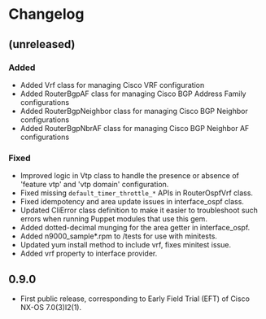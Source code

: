 Changelog
=========

(unreleased)
------------

### Added

* Added Vrf class for managing Cisco VRF configuration
* Added RouterBgpAF class for managing Cisco BGP Address Family
  configurations
* Added RouterBgpNeighbor class for managing Cisco BGP Neighbor configurations
* Added RouterBgpNbrAF class for managing Cisco BGP Neighbor AF configurations

### Fixed

* Improved logic in Vtp class to handle the presence or absence of
  'feature vtp' and 'vtp domain' configuration.
* Fixed missing `default_timer_throttle_*` APIs in RouterOspfVrf class.
* Fixed idempotency and area update issues in interface_ospf class.
* Updated CliError class definition to make it easier to troubleshoot such
  errors when running Puppet modules that use this gem.
* Added dotted-decimal munging for the area getter in interface_ospf.
* Added n9000_sample*.rpm to /tests for use with minitests.
* Updated yum install method to include vrf, fixes minitest issue.
* Added vrf property to interface provider.

0.9.0
-----

* First public release, corresponding to Early Field Trial (EFT) of
  Cisco NX-OS 7.0(3)I2(1).
